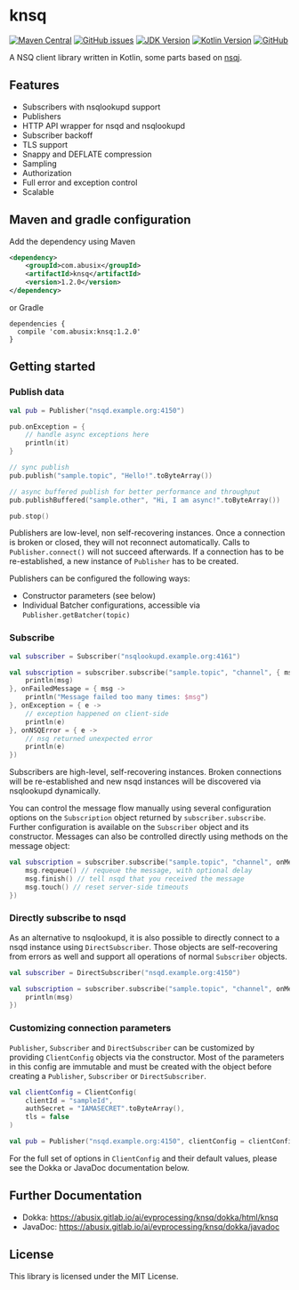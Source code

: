 # knsq

[![Maven Central](https://img.shields.io/maven-central/v/com.abusix/knsq)](https://repo1.maven.org/maven2/com/abusix/knsq/)
[![GitHub issues](https://img.shields.io/github/issues/abusix/knsq)](https://github.com/abusix/knsq/issues)
[![JDK Version](https://img.shields.io/badge/jdk-8-blue)](#)
[![Kotlin Version](https://img.shields.io/badge/kotlin-1.4-blue)](#)
[![GitHub](https://img.shields.io/github/license/abusix/knsq)](#)

A NSQ client library written in Kotlin, some parts based on [nsqj](https://github.com/sproutsocial/nsq-j).

## Features

* Subscribers with nsqlookupd support
* Publishers
* HTTP API wrapper for nsqd and nsqlookupd
* Subscriber backoff
* TLS support
* Snappy and DEFLATE compression
* Sampling
* Authorization
* Full error and exception control
* Scalable

## Maven and gradle configuration

Add the dependency using Maven

```xml
<dependency>
    <groupId>com.abusix</groupId>
    <artifactId>knsq</artifactId>
    <version>1.2.0</version>
</dependency>
```

or Gradle

```
dependencies {
  compile 'com.abusix:knsq:1.2.0'
}
```

## Getting started

### Publish data

```kotlin
val pub = Publisher("nsqd.example.org:4150")

pub.onException = {
    // handle async exceptions here
    println(it)
}

// sync publish
pub.publish("sample.topic", "Hello!".toByteArray())

// async buffered publish for better performance and throughput
pub.publishBuffered("sample.other", "Hi, I am async!".toByteArray())

pub.stop()
```

Publishers are low-level, non self-recovering instances. Once a connection is broken or closed, they will not reconnect
automatically. Calls to `Publisher.connect()` will not succeed afterwards. If a connection has to be re-established, a
new instance of `Publisher` has to be created.

Publishers can be configured the following ways:

* Constructor parameters (see below)
* Individual Batcher configurations, accessible via `Publisher.getBatcher(topic)`

### Subscribe

```kotlin
val subscriber = Subscriber("nsqlookupd.example.org:4161")

val subscription = subscriber.subscribe("sample.topic", "channel", { msg ->
    println(msg)
}, onFailedMessage = { msg ->
    println("Message failed too many times: $msg")
}, onException = { e ->
    // exception happened on client-side
    println(e)
}, onNSQError = { e ->
    // nsq returned unexpected error
    println(e)
})
```

Subscribers are high-level, self-recovering instances. Broken connections will be re-established and new nsqd instances
will be discovered via nsqlookupd dynamically.

You can control the message flow manually using several configuration options on the `Subscription` object returned
by `subscriber.subscribe`. Further configuration is available on the `Subscriber` object and its constructor. Messages
can also be controlled directly using methods on the message object:

```kotlin
val subscription = subscriber.subscribe("sample.topic", "channel", onMessage = { msg ->
    msg.requeue() // requeue the message, with optional delay
    msg.finish() // tell nsqd that you received the message
    msg.touch() // reset server-side timeouts
})
```

### Directly subscribe to nsqd

As an alternative to nsqlookupd, it is also possible to directly connect to a nsqd instance using `DirectSubscriber`.
Those objects are self-recovering from errors as well and support all operations of normal `Subscriber` objects.

```kotlin
val subscriber = DirectSubscriber("nsqd.example.org:4150")

val subscription = subscriber.subscribe("sample.topic", "channel", onMessage = { msg ->
    println(msg)
})
```

### Customizing connection parameters

`Publisher`, `Subscriber` and `DirectSubscriber` can be customized by providing `ClientConfig` objects via the
constructor. Most of the parameters in this config are immutable and must be created with the object before creating
a `Publisher`,
`Subscriber` or `DirectSubscriber`.

```kotlin
val clientConfig = ClientConfig(
    clientId = "sampleId",
    authSecret = "IAMASECRET".toByteArray(),
    tls = false
)

val pub = Publisher("nsqd.example.org:4150", clientConfig = clientConfig)
```

For the full set of options in `ClientConfig` and their default values, please see the Dokka or JavaDoc documentation
below.

## Further Documentation

* Dokka: https://abusix.gitlab.io/ai/evprocessing/knsq/dokka/html/knsq
* JavaDoc: https://abusix.gitlab.io/ai/evprocessing/knsq/dokka/javadoc

## License

This library is licensed under the MIT License.